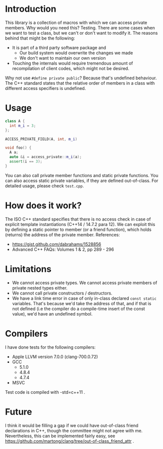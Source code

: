 # Introduction

This library is a collection of macros with which we can access private members.
Why would you need this?
Testing.
There are some cases when we want to test a class, but we can't or don't want to modify it.
The reasons behind that might be the following:
  * It is part of a third party software package and
    * Our build system would overwrite the changes we made
    * We don't want to maintain our own version
  * Touching the internals would require tremendous amount of recompilation of client codes, which might not be desired.

Why not use `#define private public`?
Because that's undefined behaviour.
The C++ standard states that the relative order of members in a class with different access specifiers is undefined.

# Usage
```c++
class A {
  int m_i = 3;
};

ACCESS_PRIVATE_FIELD(A, int, m_i)

void foo() {
  A a;
  auto &i = access_private::m_i(a);
  assert(i == 3);
}
```
You can also call private member functions and static private functions.
You can also access static private variables, if they are defined out-of-class.
For detailed usage, please check `test.cpp`.

# How does it work?
The ISO C++ standard specifies that there is no access check in case of explicit
template instantiations (C++14 / 14.7.2 para 12).
We can exploit this by defining a static pointer to member (or a friend function), which holds (returns) the address of the private member.
References:
* https://gist.github.com/dabrahams/1528856
* Advanced C++ FAQs: Volumes 1 & 2, pp 289 - 296

# Limitations

* We cannot access private types. We cannot access private members of private nested types either.
* We cannot call private constructors / destructors.
* We have a link time error in case of only in-class declared `const static` variables. That's because we'd take the address of that, and if that is not defined (i.e the compiler do a compile-time insert of the const value), we'd have an undefined symbol.

# Compilers
I have done tests for the following compilers:
* Apple LLVM version 7.0.0 (clang-700.0.72)
* GCC
  * 5.1.0
  * 4.8.4
  * 4.7.4
* MSVC

Test code is compiled with -std=c++11 .

# Future
I think it would be filling a gap if we could have out-of-class friend declarations in C++, though the committee might not agree with me.
Nevertheless, this can be implemented fairly easy, see https://github.com/martong/clang/tree/out-of-class_friend_attr .
